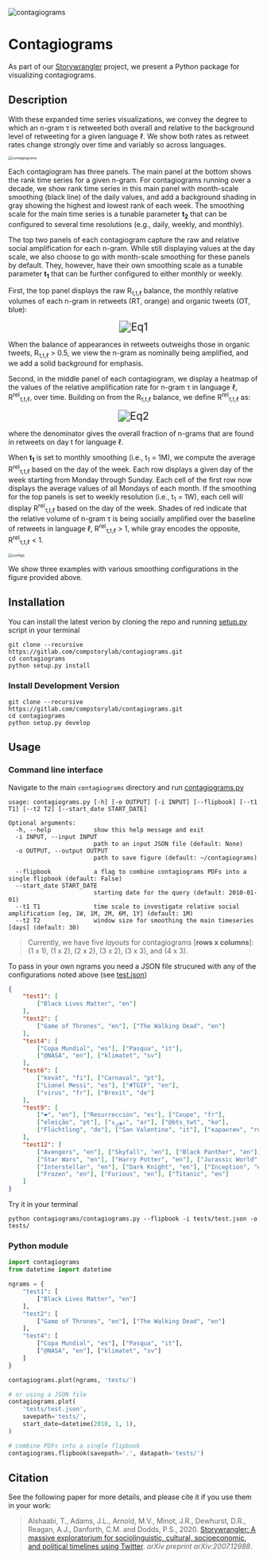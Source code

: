 ![contagiograms](resources/ex1.png)


# Contagiograms 

As part of our [Storywrangler](https://gitlab.com/compstorylab/storywrangler) project, 
we present a Python package for visualizing contagiograms.

## Description 

With these expanded time series visualizations, 
we convey the degree to which an n-gram τ is retweeted 
both overall and relative to the background level of retweeting for a given language ℓ. 
We show both rates as retweet rates change strongly over time and variably so across languages.

<img src="resources/ex2.png" alt="contagiograms" style="zoom:50%;" />

Each contagiogram has three panels. 
The main panel at the bottom shows the rank time series for a given n-gram. 
For contagiograms running over a decade, 
we show rank time series in this main panel with month-scale smoothing (black line) of the daily values, 
and add a background shading in gray showing the highest and lowest rank of each week. 
The smoothing scale for the main time series is a tunable parameter **t<sub>2</sub>**
that can be configured to several time resolutions 
(e.g., daily, weekly, and monthly).


The top two panels of each contagiogram capture 
the raw and relative social amplification for each n-gram. 
While still displaying values at the day scale, 
we also choose to go with month-scale smoothing for these panels by default. 
They, however, 
have their own smoothing scale as a tunable parameter **t<sub>1</sub>**
that can be further configured to either monthly or weekly. 


First, the top panel displays the raw R<sub>τ,t,ℓ</sub> balance, 
the monthly relative volumes of each n-gram in retweets (RT, orange) and organic tweets (OT, blue):

<div align="center">
    <img src="resources/eq1.svg" alt="Eq1" style="zoom:150%;" />
</div>


When the balance of appearances in retweets outweighs those in organic tweets, R<sub>τ,t,ℓ</sub> > 0.5, 
we view the n-gram as nominally being amplified, and we add a solid background for emphasis.

Second, in the middle panel of each contagiogram, 
we display a heatmap of the values of the relative amplification rate for n-gram τ in language ℓ, 
R<sup>rel</sup><sub>τ,t,ℓ</sub>, over time. 
Building on from the R<sub>τ,t,ℓ</sub> balance, 
we define R<sup>rel</sup><sub>τ,t,ℓ</sub> as:

<div align="center">
        <img src="resources/eq2.svg" alt="Eq2" style="zoom:150%;" />
</div>


where the denominator gives the overall fraction of n-grams that are found in retweets on day t for language ℓ. 

When **t<sub>1</sub>** is set to monthly smoothing 
(i.e., t<sub>1</sub> = 1M),
we compute the average R<sup>rel</sup><sub>τ,t,ℓ</sub>
based on the day of the week. 
Each row displays a given day of the week starting from Monday through Sunday. 
Each cell of the first row now displays the average values of all Mondays of each month. 
If the smoothing for the top panels is set to weekly resolution 
(i.e., t<sub>1</sub> = 1W), 
each cell will display 
R<sup>rel</sup><sub>τ,t,ℓ</sub>
based on the day of the week. 
Shades of red indicate that the relative volume of n-gram τ 
is being socially amplified over the baseline of retweets in language ℓ, 
R<sup>rel</sup><sub>τ,t,ℓ</sub> > 1, 
while gray encodes the opposite, 
R<sup>rel</sup><sub>τ,t,ℓ</sub> < 1.


<img src="resources/configs.png" alt="configs" style="zoom:50%;" />


We show three examples with various smoothing configurations in the figure provided above. 



## Installation

You can install the latest verion by cloning the repo and running [setup.py](setup.py) script in your terminal

```shell 
git clone --recursive https://gitlab.com/compstorylab/contagiograms.git
cd contagiograms
python setup.py install 
```


### Install Development Version

```shell
git clone --recursive https://gitlab.com/compstorylab/contagiograms.git
cd contagiograms
python setup.py develop
```

## Usage


### Command line interface 

Navigate to the main ``contagiograms`` directory  and run [contagiograms.py](contagiograms/contagiograms.py)
```
usage: contagiograms.py [-h] [-o OUTPUT] [-i INPUT] [--flipbook] [--t1 T1] [--t2 T2] [--start_date START_DATE]

Optional arguments:
  -h, --help            show this help message and exit
  -i INPUT, --input INPUT
                        path to an input JSON file (default: None)
  -o OUTPUT, --output OUTPUT
                        path to save figure (default: ~/contagiograms)

  --flipbook            a flag to combine contagiograms PDFs into a single flipbook (default: False)
  --start_date START_DATE
                        starting date for the query (default: 2010-01-01)
  --t1 T1               time scale to investigate relative social amplification [eg, 1W, 1M, 2M, 6M, 1Y] (default: 1M)
  --t2 T2               window size for smoothing the main timeseries [days] (default: 30)
```

>
> Currently, we have five *layouts* for contagiograms [**rows x columns**]: (1 x 1), (1 x 2), (2 x 2), (3 x 2), (3 x 3), and (4 x 3).
>


To pass in your own ngrams you need a JSON file strucured with any of the configurations noted above (see [test.json](tests/test.json))

```json
{
    "test1": [
        ["Black Lives Matter", "en"]
    ],
    "test2": [
        ["Game of Thrones", "en"], ["The Walking Dead", "en"]
    ],
    "test4": [
        ["Copa Mundial", "es"], ["Pasqua", "it"],
        ["@NASA", "en"], ["klimatet", "sv"]
    ],
    "test6": [
        ["kevät", "fi"], ["Carnaval", "pt"],
        ["Lionel Messi", "es"], ["#TGIF", "en"],
        ["virus", "fr"], ["Brexit", "de"]
    ],
    "test9": [
        ["❤", "en"], ["Resurrección", "es"], ["Coupe", "fr"],
        ["eleição", "pt"], ["ثورة", "ar"], ["@bts_twt", "ko"],
        ["Flüchtling", "de"], ["San Valentino", "it"], ["карантин", "ru"]
    ],
    "test12": [
        ["Avengers", "en"], ["Skyfall", "en"], ["Black Panther", "en"],
        ["Star Wars", "en"], ["Harry Potter", "en"], ["Jurassic World", "en"],
        ["Interstellar", "en"], ["Dark Knight", "en"], ["Inception", "en"],
        ["Frozen", "en"], ["Furious", "en"], ["Titanic", "en"]
    ]
}
```

Try it in your terminal 

```shell
python contagiograms/contagiograms.py --flipbook -i tests/test.json -o tests/
```

### Python module

```python
import contagiograms
from datetime import datetime

ngrams = {
    "test1": [
        ["Black Lives Matter", "en"]
    ],
    "test2": [
        ["Game of Thrones", "en"], ["The Walking Dead", "en"]
    ],
    "test4": [
        ["Copa Mundial", "es"], ["Pasqua", "it"],
        ["@NASA", "en"], ["klimatet", "sv"]
    ]
}

contagiograms.plot(ngrams, 'tests/')

# or using a JSON file 
contagiograms.plot(
    'tests/test.json', 
    savepath='tests/',
    start_date=datetime(2010, 1, 1),
)

# combine PDFs into a single flipbook
contagiograms.flipbook(savepath='.', datapath='tests/')
```

## Citation
See the following paper for more details, and please cite it if you use them in your work:

> Alshaabi, T., Adams, J.L., Arnold, M.V., Minot, J.R., Dewhurst, D.R., Reagan, A.J., Danforth, C.M. and Dodds, P.S., 2020. [Storywrangler: A massive exploratorium for sociolinguistic, cultural, socioeconomic, and political timelines using Twitter](https://arxiv.org/abs/2007.12988). *arXiv preprint arXiv:2007.12988*.

